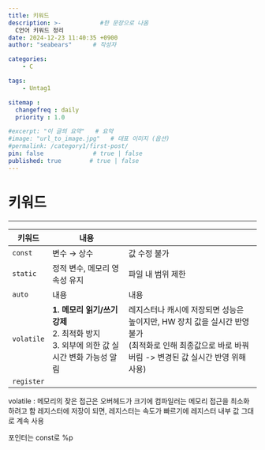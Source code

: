 ```yaml
---
title: 키워드
description: >-           #한 문장으로 나옴
  C언어 키워드 정리
date: 2024-12-23 11:40:35 +0900
author: "seabears"      # 작성자

categories: 
    - C

tags: 
    - Untag1

sitemap :
  changefreq : daily
  priority : 1.0

#excerpt: "이 글의 요약"   # 요약
#image: "url_to_image.jpg"   # 대표 이미지 (옵션)
#permalink: /category1/first-post/
pin: false              # true | false
published: true        # true | false
---
```


# 키워드

---

| 키워드     | 내용                                                                                           |                                                                                                                                                            |
| ---------- | ---------------------------------------------------------------------------------------------- | ---------------------------------------------------------------------------------------------------------------------------------------------------------- |
| `const`    | 변수 → 상수                                                                                    | 값 수정 불가                                                                                                                                               |
| `static`   | 정적 변수, 메모리 영속성 유지                                                                  | 파일 내 범위 제한                                                                                                                                          |
| `auto`     | 내용                                                                                           | 내용                                                                                                                                                       |
| `volatile` | **1. 메모리 읽기/쓰기 강제** <br>2. 최적화 방지 <br> 3. 외부에 의한 값 실시간 변화 가능성 알림 | 레지스터나 캐시에 저장되면 성능은 높이지만, HW 장치 값을 실시간 반영 불가 <br> (최적화로 인해 최종값으로 바로 바꿔버림 -> 변경된 값 실시간 반영 위해 사용) |
| `register` |                                                                                                |                                                                                                                                                            |

volatile : 메모리의 잦은 접근은 오버헤드가 크기에 컴파일러는 메모리 접근을 최소화 하려고 함
레지스터에 저장이 되면, 레지스터는 속도가 빠르기에 레지스터 내부 값 그대로 계속 사용


포인터는 const로
%p